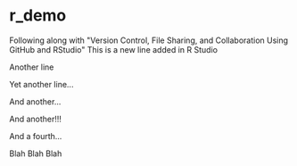 # r_demo
Following along with "Version Control, File Sharing, and Collaboration Using GitHub and RStudio"
This is a new line added in R Studio

Another line

Yet another line...

And another...

And another!!!

And a fourth...

Blah Blah Blah